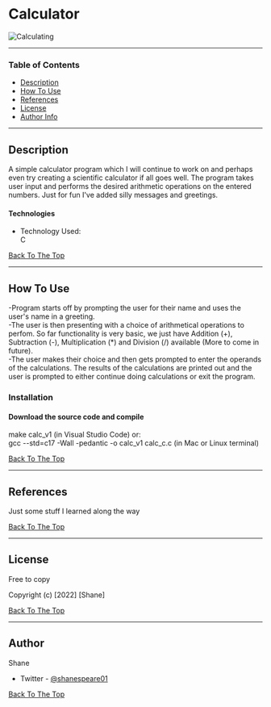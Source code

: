 # Calculator
![Calculating](https://media.tenor.com/bxeM9N2IXLsAAAAC/osita-osita-iheme.gif)



---

### Table of Contents

- [Description](#description)
- [How To Use](#how-to-use)
- [References](#references)
- [License](#license)
- [Author Info](#author-info)

---

## Description

A simple calculator program which I will continue to work on and perhaps even try creating a scientific calculator if all goes well. The program takes user input and performs the desired arithmetic operations on the entered numbers. Just for fun I've added silly messages and greetings.

#### Technologies

- Technology Used:  
C


[Back To The Top](#calculator)

---

## How To Use

-Program starts off by prompting the user for their name and uses the user's name in a greeting.  
-The user is then presenting with a choice of arithmetical operations to perfom. So far functionality is very basic, we just have Addition (+), Subtraction (-), Multiplication (*) and Division (/) available (More to come in future).  
-The user makes their choice and then gets prompted to enter the operands of the calculations. The results of the calculations are printed out and the user is prompted to either continue doing calculations or exit the program.

### Installation

#### Download the source code and compile  
make calc_v1 (in Visual Studio Code) or:  
gcc --std=c17 -Wall -pedantic -o calc_v1 calc_c.c (in Mac or Linux terminal)

[Back To The Top](#calculator)

---

## References

Just some stuff I learned along the way

[Back To The Top](#calculator)

---

## License

Free to copy

Copyright (c) [2022] [Shane]


[Back To The Top](#calculator)

---

## Author
Shane

- Twitter - [@shanespeare01](https://twitter.com/shanespeare01)


[Back To The Top](#calculator)
